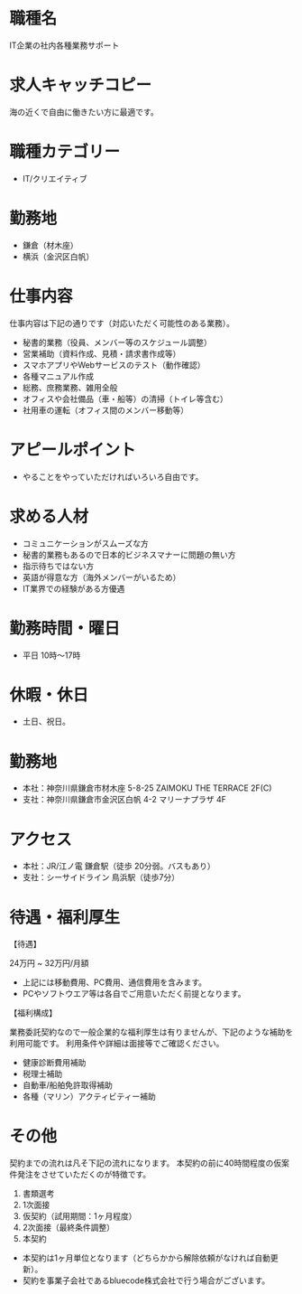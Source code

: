 # 職種名

IT企業の社内各種業務サポート

# 求人キャッチコピー

海の近くで自由に働きたい方に最適です。

# 職種カテゴリー

* IT/クリエイティブ

# 勤務地

* 鎌倉（材木座）
* 横浜（金沢区白帆）

# 仕事内容

仕事内容は下記の通りです（対応いただく可能性のある業務）。

* 秘書的業務（役員、メンバー等のスケジュール調整）
* 営業補助（資料作成、見積・請求書作成等）
* スマホアプリやWebサービスのテスト（動作確認）
* 各種マニュアル作成
* 総務、庶務業務、雑用全般
* オフィスや会社備品（車・船等）の清掃（トイレ等含む）
* 社用車の運転（オフィス間のメンバー移動等）

# アピールポイント

* やることをやっていただければいろいろ自由です。

# 求める人材

* コミュニケーションがスムーズな方
* 秘書的業務もあるので日本的ビジネスマナーに問題の無い方
* 指示待ちではない方
* 英語が得意な方（海外メンバーがいるため）
* IT業界での経験がある方優遇

# 勤務時間・曜日

* 平日 10時〜17時

# 休暇・休日

* 土日、祝日。

# 勤務地

* 本社：神奈川県鎌倉市材木座 5-8-25 ZAIMOKU THE TERRACE 2F(C)
* 支社：神奈川県鎌倉市金沢区白帆 4-2 マリーナプラザ 4F

# アクセス

* 本社：JR/江ノ電 鎌倉駅（徒歩 20分弱。バスもあり）
* 支社：シーサイドライン 鳥浜駅（徒歩7分）

# 待遇・福利厚生

【待遇】

24万円 ~ 32万円/月額

* 上記には移動費用、PC費用、通信費用を含みます。
* PCやソフトウエア等は各自でご用意いただく前提となります。

【福利構成】

業務委託契約なので一般企業的な福利厚生は有りませんが、下記のような補助を利用可能です。
利用条件や詳細は面接等でご確認ください。

* 健康診断費用補助
* 税理士補助
* 自動車/船舶免許取得補助
* 各種（マリン）アクティビティー補助

# その他

契約までの流れは凡そ下記の流れになります。
本契約の前に40時間程度の仮案件発注をさせていただくのが特徴です。

1. 書類選考
2. 1次面接
3. 仮契約（試用期間：1ヶ月程度）
4. 2次面接（最終条件調整）
5. 本契約

* 本契約は1ヶ月単位となります（どちらかから解除依頼がなければ自動更新）。
* 契約を事業子会社であるbluecode株式会社で行う場合がございます。